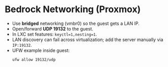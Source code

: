 # Bedrock Networking (Proxmox)

- Use **bridged** networking (vmbr0) so the guest gets a LAN IP.
- Open/forward **UDP 19132** to the guest.
- In LXC set features: `keyctl=1,nesting=1`.
- LAN discovery can fail across virtualization; add the server manually via `IP:19132`.
- UFW example inside guest:
  ```bash
  ufw allow 19132/udp
  ```

